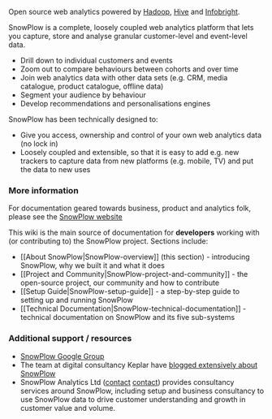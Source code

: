Open source web analytics powered by [Hadoop](http://hadoop.apache.org/), [Hive](http://hive.apache.org/) and [Infobright](http://www.infobright.org/).

SnowPlow is a complete, loosely coupled web analytics platform that lets you capture, store and analyse granular customer-level and event-level data.

* Drill down to individual customers and events
* Zoom out to compare behaviours between cohorts and over time
* Join web analytics data with other data sets (e.g. CRM, media catalogue, product catalogue, offline data)
* Segment your audience by behaviour
* Develop recommendations and personalisations engines

SnowPlow has been technically designed to:

* Give you access, ownership and control of your own web analytics data (no lock in)
* Loosely coupled and extensible, so that it is easy to add e.g. new trackers to capture data from new platforms (e.g. mobile, TV) and put the data to new uses

### More information

For documentation geared towards business, product and analytics folk, please see the [SnowPlow website](http://snowplowanalytics.com)

This wiki is the main source of documentation for **developers** working with (or contributing to) the SnowPlow project. Sections include:
* [[About SnowPlow|SnowPlow-overview]] (this section) - introducing SnowPlow, why we built it and what it does
* [[Project and Community|SnowPlow-project-and-community]] - the open-source project, our community and how to contribute
* [[Setup Guide|SnowPlow-setup-guide]] - a step-by-step guide to setting up and running SnowPlow
* [[Technical Documentation|SnowPlow-technical-documentation]] - technical documentation on SnowPlow and its five sub-systems

### Additional support / resources

* [SnowPlow Google Group](https://groups.google.com/forum/#!forum/snowplow-user)
* The team at digital consultancy Keplar have [blogged extensively about SnowPlow](http://www.keplarllp.com/blog/category/snowplow)  
* SnowPlow Analytics Ltd ([contact] [contact]) provides consultancy services around SnowPlow, including setup and business consultancy to use SnowPlow data to drive customer understanding and growth in customer value and volume. 

[contact]: mailto:services@snowplowanalytics.com